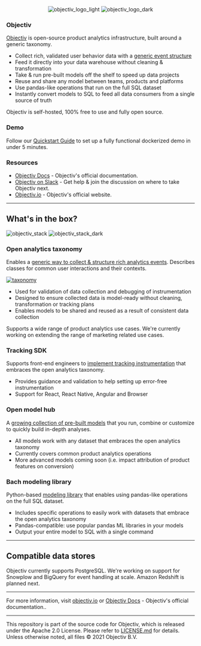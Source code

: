 <div align="center">
  <img src="https://user-images.githubusercontent.com/82152911/159266790-19e0e3d4-0d10-4c58-9da7-16edde9ec05a.svg#gh-light-mode-only" alt="objectiv_logo_light" title="Objectiv Logo">
 <img src="https://user-images.githubusercontent.com/82152911/159266895-39f52604-83c1-438d-96bd-9a6d66e74b08.svg#gh-dark-mode-only" alt="objectiv_logo_dark" title="Objectiv Logo">
</div>

### Objectiv
[Objectiv](https://objectiv.io/) is open-source product analytics infrastructure, built around a generic taxonomy.

* Collect rich, validated user behavior data with a [generic event structure](https://www.objectiv.io/docs/taxonomy)
* Feed it directly into your data warehouse without cleaning & transformation
* Take & run pre-built models off the shelf to speed up data projects
* Reuse and share any model between teams, products and platforms
* Use pandas-like operations that run on the full SQL dataset
* Instantly convert models to SQL to feed all data consumers from a single source of truth

Objectiv is self-hosted, 100% free to use and fully open source.

### Demo

Follow our [Quickstart Guide](https://objectiv.io/docs/home/quickstart-guide) to set up a fully functional dockerized demo in under 5 minutes.

### Resources

* [Objectiv Docs](https://www.objectiv.io/docs) - Objectiv's official documentation.
* [Objectiv on Slack](https://objectiv.io/join-slack) - Get help & join the discussion on where to take Objectiv next.
* [Objectiv.io](https://www.objectiv.io) - Objectiv's official website.

---

## What's in the box?
![objectiv_stack](https://user-images.githubusercontent.com/82152911/161998050-7ec9e452-20c7-447f-a61f-12b904733c74.svg#gh-light-mode-only "Objectiv Stack")
![objectiv_stack_dark](https://user-images.githubusercontent.com/82152911/161998028-4dbe0759-fb8d-4579-b2c9-200e69adc821.svg#gh-dark-mode-only "Objectiv Stack")


### Open analytics taxonomy

Enables a [generic way to collect & structure rich analytics events](https://www.objectiv.io/docs/taxonomy). Describes classes for common user interactions and their contexts. 

[![taxonomy](https://user-images.githubusercontent.com/82152911/162000133-1eea0192-c882-4121-a866-8c1a3f8ffee3.svg)](https://www.objectiv.io/docs/taxonomy)

* Used for validation of data collection and debugging of instrumentation
* Designed to ensure collected data is model-ready without cleaning, transformation or tracking plans
* Enables models to be shared and reused as a result of consistent data collection

Supports a wide range of product analytics use cases. We're currently working on extending the range of marketing related use cases.

### Tracking SDK

Supports front-end engineers to [implement tracking instrumentation](https://www.objectiv.io/docs/tracking) that embraces the open analytics taxonomy.

* Provides guidance and validation to help setting up error-free instrumentation
* Support for React, React Native, Angular and Browser
 
### Open model hub

A [growing collection of pre-built models](https://www.objectiv.io/docs/modeling/example_notebooks) that you run, combine or customize to quickly build in-depth analyses.

* All models work with any dataset that embraces the open analytics taxonomy
* Currently covers common product analytics operations
* More advanced models coming soon (i.e. impact attribution of product features on conversion)

### Bach modeling library

Python-based [modeling library](https://www.objectiv.io/docs/modeling/bach) that enables using pandas-like operations on the full SQL dataset.

* Includes specific operations to easily work with datasets that embrace the open analytics taxonomy
* Pandas-compatible: use popular pandas ML libraries in your models
* Output your entire model to SQL with a single command

---

## Compatible data stores

Objectiv currently supports PostgreSQL. We're working on support for Snowplow and BigQuery for event handling at scale. Amazon Redshift is planned next.

---

For more information, visit [objectiv.io](https://www.objectiv.io) or [Objectiv Docs](https://www.objectiv.io/docs) - Objectiv's official documentation..

---

This repository is part of the source code for Objectiv, which is released under the Apache 2.0 License. Please refer to [LICENSE.md](LICENSE.md) for details. Unless otherwise noted, all files © 2021 Objectiv B.V.



